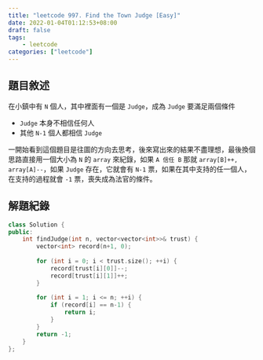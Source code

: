 ```yaml
---
title: "leetcode 997. Find the Town Judge [Easy]"
date: 2022-01-04T01:12:53+08:00
draft: false
tags: 
    - leetcode
categories: ["leetcode"]
---
```


## 題目敘述

在小鎮中有 `N` 個人，其中裡面有一個是 `Judge`，成為 `Judge` 要滿足兩個條件
- `Judge` 本身不相信任何人
- 其他 `N-1` 個人都相信 `Judge`

一開始看到這個題目是往圖的方向去思考，後來寫出來的結果不盡理想，最後換個思路直接用一個大小為 `N` 的 `array` 來紀錄，如果 `A 信任 B` 那就 `array[B]++, array[A]--`，如果 `Judge` 存在，它就會有 `N-1` 票，如果在其中支持的任一個人，在支持的過程就會 `-1` 票，喪失成為法官的條件。

## 解題紀錄

```c++
class Solution {
public:
    int findJudge(int n, vector<vector<int>>& trust) {
        vector<int> record(n+1, 0);
        
        for (int i = 0; i < trust.size(); ++i) {
            record[trust[i][0]]--;
            record[trust[i][1]]++;
        }
        
        for (int i = 1; i <= n; ++i) {
            if (record[i] == n-1) {
                return i;
            }
        }
        return -1;
    }
};
```